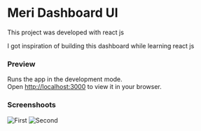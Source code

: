 # Meri Dashboard UI

This project was developed with react js


I got inspiration of building this dashboard while learning react js

### Preview

Runs the app in the development mode.\
Open [http://localhost:3000](http://localhost:3000) to view it in your browser.


### Screenshoots


![First](https://user-images.githubusercontent.com/72831371/187817258-e4804f77-0aa8-47de-a806-ffa80c04d39b.PNG)
![Second](https://user-images.githubusercontent.com/72831371/187817310-d0ae14d9-1ef2-4fa4-9658-2aa491638a08.PNG)
